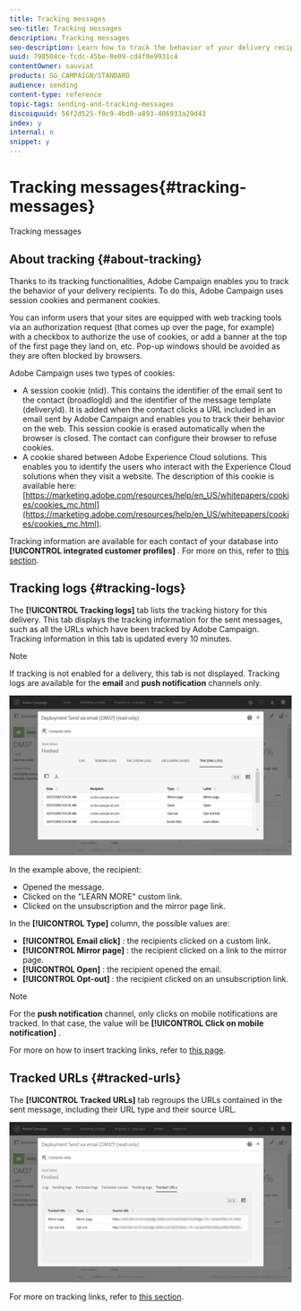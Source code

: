 ```yaml
---
title: Tracking messages
seo-title: Tracking messages
description: Tracking messages
seo-description: Learn how to track the behavior of your delivery recipients.
uuid: 798504ce-fcdc-45be-8e09-cd4f0e9931c4
contentOwner: sauviat
products: SG_CAMPAIGN/STANDARD
audience: sending
content-type: reference
topic-tags: sending-and-tracking-messages
discoiquuid: 56f2d525-f0c9-4bd0-a893-406933a29d43
index: y
internal: n
snippet: y
---
```


# Tracking messages{#tracking-messages}

Tracking messages

## About tracking {#about-tracking}

Thanks to its tracking functionalities, Adobe Campaign enables you to track the behavior of your delivery recipients. To do this, Adobe Campaign uses session cookies and permanent cookies.

You can inform users that your sites are equipped with web tracking tools via an authorization request (that comes up over the page, for example) with a checkbox to authorize the use of cookies, or add a banner at the top of the first page they land on, etc. Pop-up windows should be avoided as they are often blocked by browsers.

Adobe Campaign uses two types of cookies:

* A session cookie (nlid). This contains the identifier of the email sent to the contact (broadlogId) and the identifier of the message template (deliveryId). It is added when the contact clicks a URL included in an email sent by Adobe Campaign and enables you to track their behavior on the web. This session cookie is erased automatically when the browser is closed. The contact can configure their browser to refuse cookies.
* A cookie shared between Adobe Experience Cloud solutions. This enables you to identify the users who interact with the Experience Cloud solutions when they visit a website. The description of this cookie is available here: [https://marketing.adobe.com/resources/help/en_US/whitepapers/cookies/cookies_mc.html](https://marketing.adobe.com/resources/help/en_US/whitepapers/cookies/cookies_mc.html).

Tracking information are available for each contact of your database into **[!UICONTROL integrated customer profiles]** . For more on this, refer to [this section](../../audiences/using/integrated-customer-profile.md).

## Tracking logs {#tracking-logs}

The **[!UICONTROL Tracking logs]** tab lists the tracking history for this delivery. This tab displays the tracking information for the sent messages, such as all the URLs which have been tracked by Adobe Campaign. Tracking information in this tab is updated every 10 minutes.

>[!NOTE]
>
>If tracking is not enabled for a delivery, this tab is not displayed. Tracking logs are available for the **email** and **push notification** channels only.

![](assets/tracking_logs.png)

In the example above, the recipient:

* Opened the message.
* Clicked on the "LEARN MORE" custom link.
* Clicked on the unsubscription and the mirror page link.

In the **[!UICONTROL Type]** column, the possible values are:

* **[!UICONTROL Email click]** : the recipients clicked on a custom link. 
* **[!UICONTROL Mirror page]** : the recipient clicked on a link to the mirror page. 
* **[!UICONTROL Open]** : the recipient opened the email.
* **[!UICONTROL Opt-out]** : the recipient clicked on an unsubscription link.

>[!NOTE]
>
>For the **push notification** channel, only clicks on mobile notifications are tracked. In that case, the value will be **[!UICONTROL Click on mobile notification]** .

For more on how to insert tracking links, refer to [this page](../../designing/using/inserting-a-link.md).

## Tracked URLs {#tracked-urls}

The **[!UICONTROL Tracked URLs]** tab regroups the URLs contained in the sent message, including their URL type and their source URL.

![](assets/sending_delivery6.png)

For more on tracking links, refer to [this section](../../designing/using/about-tracked-urls.md).
